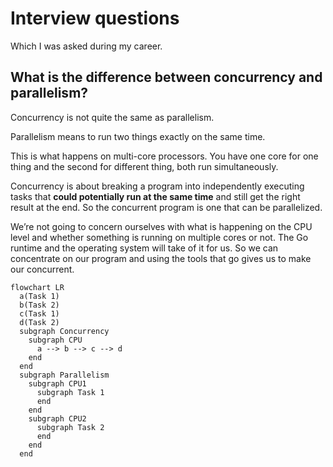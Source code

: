 # Interview questions

Which I was asked during my career.

## What is the difference between concurrency and parallelism?

Concurrency is not quite the same as parallelism. 

Parallelism means to run two things exactly on the same time.

This is what happens on multi-core processors. You have one core for one thing and the second for different thing, both run simultaneously. 

Concurrency is about breaking a program into independently executing tasks that **could potentially run at the same time** and still get the right result at the end. So the concurrent program is one that can be parallelized. 

We’re not going to concern ourselves with what is happening on the CPU level and whether something is running on multiple cores or not. The Go runtime and the operating system will take of it for us. So we can concentrate on our program and using the tools that go gives us to make our concurrent.

```mermaid
flowchart LR
  a(Task 1)
  b(Task 2)
  c(Task 1)
  d(Task 2)
  subgraph Concurrency
    subgraph CPU
      a --> b --> c --> d
    end
  end
  subgraph Parallelism
    subgraph CPU1
      subgraph Task 1
      end
    end
    subgraph CPU2
      subgraph Task 2
      end
    end
  end
```
